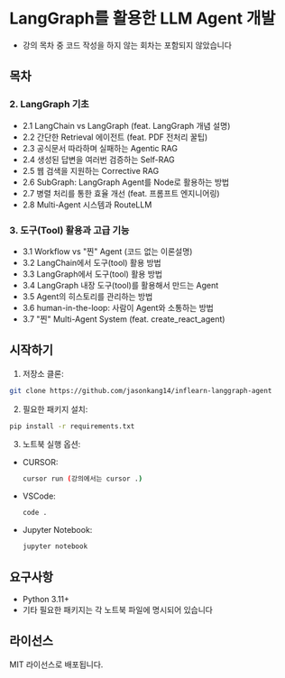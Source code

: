 # LangGraph를 활용한 LLM Agent 개발

- 강의 목차 중 코드 작성을 하지 않는 회차는 포함되지 않았습니다

## 목차

### 2. LangGraph 기초
- 2.1 LangChain vs LangGraph (feat. LangGraph 개념 설명)
- 2.2 간단한 Retrieval 에이전트 (feat. PDF 전처리 꿀팁)
- 2.3 공식문서 따라하며 실패하는 Agentic RAG
- 2.4 생성된 답변을 여러번 검증하는 Self-RAG
- 2.5 웹 검색을 지원하는 Corrective RAG
- 2.6 SubGraph: LangGraph Agent를 Node로 활용하는 방법
- 2.7 병렬 처리를 통한 효율 개선 (feat. 프롬프트 엔지니어링)
- 2.8 Multi-Agent 시스템과 RouteLLM

### 3. 도구(Tool) 활용과 고급 기능
- 3.1 Workflow vs "찐" Agent (코드 없는 이론설명)
- 3.2 LangChain에서 도구(tool) 활용 방법
- 3.3 LangGraph에서 도구(tool) 활용 방법
- 3.4 LangGraph 내장 도구(tool)를 활용해서 만드는 Agent
- 3.5 Agent의 히스토리를 관리하는 방법
- 3.6 human-in-the-loop: 사람이 Agent와 소통하는 방법
- 3.7 "찐" Multi-Agent System (feat. create_react_agent)

## 시작하기

1. 저장소 클론:

```bash
git clone https://github.com/jasonkang14/inflearn-langgraph-agent
```

2. 필요한 패키지 설치:
```bash
pip install -r requirements.txt
```

3. 노트북 실행 옵션:
- CURSOR:
    ```bash
    cursor run (강의에서는 cursor .)
    ```
- VSCode:
    ```bash
    code .
    ```
- Jupyter Notebook:
    ```bash
    jupyter notebook
    ```

## 요구사항

- Python 3.11+
- 기타 필요한 패키지는 각 노트북 파일에 명시되어 있습니다

## 라이선스

MIT 라이선스로 배포됩니다.
